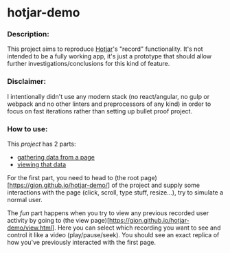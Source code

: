 # hotjar-demo

### Description:
This project aims to reproduce [Hotjar](https://www.hotjar.com/)'s "record" functionality.
It's not intended to be a fully working app, it's just a prototype that should allow further investigations/conclusions for this kind of feature.

### Disclaimer:
I intentionally didn't use any modern stack (no react/angular, no gulp or webpack and no other linters and preprocessors of any kind) in order to focus on fast iterations rather than setting up bullet proof project.

### How to use:
This *project* has 2 parts:
 - [gathering data from a page]([https://gion.github.io/hotjar-demo/])
 - [viewing that data](https://gion.github.io/hotjar-demo/view.html)

For the first part, you need to head to (the root page)[https://gion.github.io/hotjar-demo/] of the project and supply some interactions with the page (click, scroll, type stuff, resize...), try to simulate a normal user.

The *fun* part happens when you try to view any previous recorded user activity by going to (the view page)[https://gion.github.io/hotjar-demo/view.html]. Here you can select which recording you want to see and control it like a video (play/pause/seek).
You should see an exact replica of how you've previously interacted with the first page.
